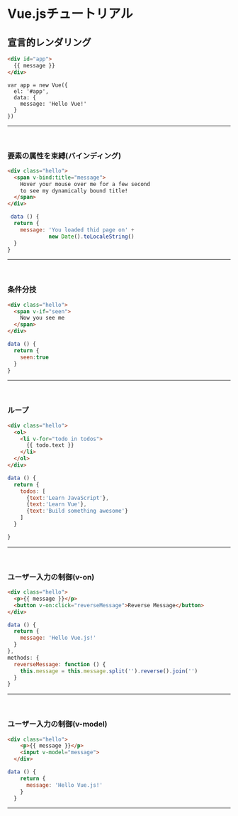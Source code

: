 # Vue.jsチュートリアル

## 宣言的レンダリング
```html
<div id="app">
  {{ message }}
</div>
```

```Js
var app = new Vue({
  el: '#app',
  data: {
    message: 'Hello Vue!'
  }
})
```
***
<br />

### 要素の属性を束縛(バインディング)
```html
<div class="hello">
  <span v-bind:title="message">
    Hover your mouse over me for a few second 
    to see my dynamically bound title!
  </span>  
</div>
```

```js
 data () {
  return {
    message: 'You loaded thid page on' + 
             new Date().toLocaleString()
  }
}
```
***
<br/>

### 条件分技
```html
<div class="hello">
  <span v-if="seen">
    Now you see me
  </span>  
</div>
```
```js
data () {
  return {
    seen:true
  }
}
```
***

<br/>

### ループ
```html
<div class="hello">
  <ol>
    <li v-for="todo in todos">
      {{ todo.text }}
    </li>  
  </ol>  
</div>
```
```js
data () {
  return {
    todos: [
      {text:'Learn JavaScript'},
      {text:'Learn Vue'},
      {text:'Build something awesome'}
    ]
  }

}
```
***
<br/>

### ユーザー入力の制御(v-on)
```html
<div class="hello">
  <p>{{ message }}</p>
  <button v-on:click="reverseMessage">Reverse Message</button>
</div>
```
```js
data () {
  return {
    message: 'Hello Vue.js!'
  }
},  
methods: {
  reverseMessage: function () {
    this.message = this.message.split('').reverse().join('')
  }
}
```
***
<br/>

### ユーザー入力の制御(v-model)
```html
<div class="hello">
    <p>{{ message }}</p>
    <input v-model="message">
  </div>
```
```js
data () {
    return {
      message: 'Hello Vue.js!'
    }
  }
```
***
<br/>

### 